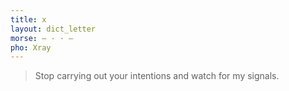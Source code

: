 ```yaml
---
title: x
layout: dict_letter
morse: ‒ · · ‒
pho: Xray
---
```

> Stop carrying out your intentions and watch for my signals.